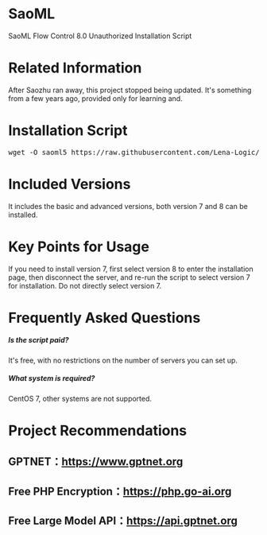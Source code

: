 

# SaoML
SaoML Flow Control 8.0 Unauthorized Installation Script

# Related Information
After Saozhu ran away, this project stopped being updated. It's something from a few years ago, provided only for learning and.

# Installation Script
<pre>wget -O saoml5 https://raw.githubusercontent.com/Lena-Logic/SaoML/refs/heads/main/saoml5;chmod +x saoml5;./saoml5</pre>

# Included Versions
It includes the basic and advanced versions, both version 7 and 8 can be installed.

# Key Points for Usage
If you need to install version 7, first select version 8 to enter the installation page, then disconnect the server, and re-run the script to select version 7 for installation. Do not directly select version 7.

# Frequently Asked Questions

##### Is the script paid?

It's free, with no restrictions on the number of servers you can set up.

##### What system is required?
CentOS 7, other systems are not supported.

# Project Recommendations

GPTNET：https://www.gptnet.org
----------------------------
Free PHP Encryption：https://php.go-ai.org
----------------------------
Free Large Model API：https://api.gptnet.org
--------------------------------------
